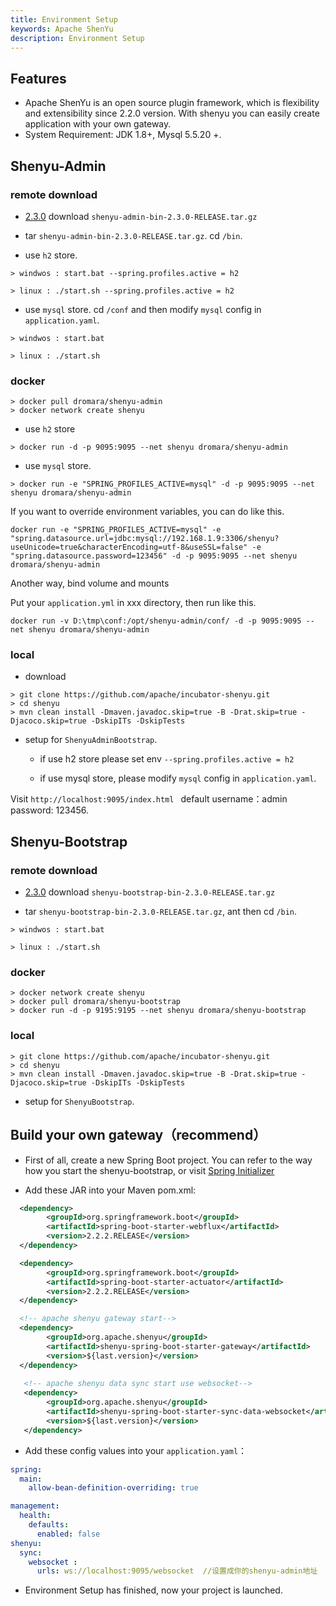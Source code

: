 ```yaml
---
title: Environment Setup
keywords: Apache ShenYu
description: Environment Setup
---
```


## Features

* Apache ShenYu is an open source plugin framework, which is flexibility and extensibility since 2.2.0 version.
  With shenyu you can easily create application with your own gateway.
* System Requirement: JDK 1.8+, Mysql 5.5.20 +.


## Shenyu-Admin

### remote download

* [2.3.0](https://github.com/apache/incubator-shenyu/releases/tag/2.3.0) download `shenyu-admin-bin-2.3.0-RELEASE.tar.gz`

* tar `shenyu-admin-bin-2.3.0-RELEASE.tar.gz`. cd `/bin`.

* use `h2` store.

```
> windwos : start.bat --spring.profiles.active = h2

> linux : ./start.sh --spring.profiles.active = h2
```

* use `mysql` store.  cd `/conf` and then modify `mysql` config in  `application.yaml`.

```
> windwos : start.bat 

> linux : ./start.sh 
```

### docker

```
> docker pull dromara/shenyu-admin
> docker network create shenyu
```

* use `h2` store
```
> docker run -d -p 9095:9095 --net shenyu dromara/shenyu-admin
```

* use `mysql` store.

```
> docker run -e "SPRING_PROFILES_ACTIVE=mysql" -d -p 9095:9095 --net shenyu dromara/shenyu-admin
```

If you want to override environment variables, you can do like this.

```
docker run -e "SPRING_PROFILES_ACTIVE=mysql" -e "spring.datasource.url=jdbc:mysql://192.168.1.9:3306/shenyu?useUnicode=true&characterEncoding=utf-8&useSSL=false" -e "spring.datasource.password=123456" -d -p 9095:9095 --net shenyu dromara/shenyu-admin
```

Another way, bind volume and mounts

Put your `application.yml` in xxx directory, then run like this.

```
docker run -v D:\tmp\conf:/opt/shenyu-admin/conf/ -d -p 9095:9095 --net shenyu dromara/shenyu-admin
```

### local

* download
```
> git clone https://github.com/apache/incubator-shenyu.git
> cd shenyu
> mvn clean install -Dmaven.javadoc.skip=true -B -Drat.skip=true -Djacoco.skip=true -DskipITs -DskipTests
```

* setup for  `ShenyuAdminBootstrap`.

  * if use h2 store please set env  `--spring.profiles.active = h2`

  * if use mysql store, please modify `mysql` config in  `application.yaml`.


Visit `http://localhost:9095/index.html ` default username：admin  password: 123456.


## Shenyu-Bootstrap

### remote download

* [2.3.0](https://github.com/apache/incubator-shenyu/releases/tag/2.3.0) download `shenyu-bootstrap-bin-2.3.0-RELEASE.tar.gz`

* tar `shenyu-bootstrap-bin-2.3.0-RELEASE.tar.gz`, ant then cd `/bin`.

```
> windwos : start.bat 

> linux : ./start.sh 
```

### docker

```
> docker network create shenyu
> docker pull dromara/shenyu-bootstrap
> docker run -d -p 9195:9195 --net shenyu dromara/shenyu-bootstrap
```

### local

```
> git clone https://github.com/apache/incubator-shenyu.git
> cd shenyu
> mvn clean install -Dmaven.javadoc.skip=true -B -Drat.skip=true -Djacoco.skip=true -DskipITs -DskipTests
```

* setup for `ShenyuBootstrap`.

## Build your own gateway（recommend）

* First of all, create a new Spring Boot project. You can refer to the way how you start the shenyu-bootstrap, or visit [Spring Initializer](https://spring.io/quickstart)

* Add these JAR into your Maven pom.xml:

```xml
  <dependency>
        <groupId>org.springframework.boot</groupId>
        <artifactId>spring-boot-starter-webflux</artifactId>
        <version>2.2.2.RELEASE</version>
  </dependency>

  <dependency>
        <groupId>org.springframework.boot</groupId>
        <artifactId>spring-boot-starter-actuator</artifactId>
        <version>2.2.2.RELEASE</version>
  </dependency>

  <!-- apache shenyu gateway start-->
  <dependency>
        <groupId>org.apache.shenyu</groupId>
        <artifactId>shenyu-spring-boot-starter-gateway</artifactId>
        <version>${last.version}</version>
  </dependency>
  
   <!-- apache shenyu data sync start use websocket-->
   <dependency>
        <groupId>org.apache.shenyu</groupId>
        <artifactId>shenyu-spring-boot-starter-sync-data-websocket</artifactId>
        <version>${last.version}</version>
   </dependency>
```

* Add these config values into your `application.yaml`：

```yaml
spring:
  main:
    allow-bean-definition-overriding: true

management:
  health:
    defaults:
      enabled: false
shenyu:
  sync:
    websocket :
      urls: ws://localhost:9095/websocket  //设置成你的shenyu-admin地址
```
* Environment Setup has finished, now your project is launched.










